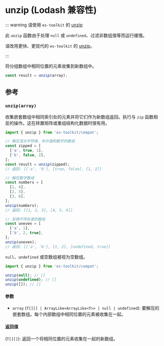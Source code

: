 # unzip (Lodash 兼容性)

::: warning 请使用 `es-toolkit` 的 [unzip](../../array/unzip.md)

此 `unzip` 函数由于处理 `null` 或 `undefined`、过滤非数组值等而运行缓慢。

请改用更快、更现代的 `es-toolkit` 的 [unzip](../../array/unzip.md)。

:::

将分组数组中相同位置的元素收集到新数组中。

```typescript
const result = unzip(array);
```

## 参考

### `unzip(array)`

收集嵌套数组中相同索引处的元素并将它们作为新数组返回。执行与 `zip` 函数相反的操作。这在转置矩阵或重组结构化数据时很有用。

```typescript
import { unzip } from 'es-toolkit/compat';

// 解压混合字符串、布尔值和数字的数组
const zipped = [
  ['a', true, 1],
  ['b', false, 2],
];
const result = unzip(zipped);
// 返回: [['a', 'b'], [true, false], [1, 2]]

// 解压数字数组
const numbers = [
  [1, 4],
  [2, 5],
  [3, 6],
];
unzip(numbers);
// 返回: [[1, 2, 3], [4, 5, 6]]

// 处理不同长度的数组
const uneven = [
  ['a', 1],
  ['b', 2, true],
];
unzip(uneven);
// 返回: [['a', 'b'], [1, 2], [undefined, true]]
```

`null`、`undefined` 或空数组被视为空数组。

```typescript
import { unzip } from 'es-toolkit/compat';

unzip(null); // []
unzip(undefined); // []
unzip([]); // []
```

#### 参数

- `array` (`T[][] | ArrayLike<ArrayLike<T>> | null | undefined`): 要解压的嵌套数组。每个内部数组中相同位置的元素被收集在一起。

#### 返回值

(`T[][]`): 返回一个将相同位置的元素收集在一起的新数组。
